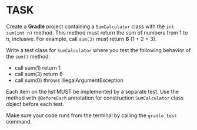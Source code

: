 # TASK

Create a **Gradle** project containing a `SumCalculator` class with the `int sum(int n)` method. This method must return the sum of numbers from 1 to n, inclusive. 
For example, call `sum(3)` must return **6** (1 + 2 + 3).

Write a test class for `SumCalculator` where you test the following behavior of the `sum()` method:
 - call sum(1) return 1
 - call sum(3) return 6
 - call sum(0) throws IllegalArgumentException
   
Each item on the list MUST be implemented by a separate test.
Use the method with `@BeforeEach` annotation for construction `SumCalculator` class object before each test.

Make sure your code runs from the terminal by calling the `gradle test` command.